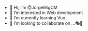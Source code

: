 - 👋 Hi, I’m @JorgeMigCM
- 👀 I’m interested in Web development
- 🌱 I’m currently learning Vue
- 💞️ I’m looking to collaborate on ...🎭🎨


<!---
JorgeMigCM/JorgeMigCM is a ✨ special ✨ repository because its `README.md` (this file) appears on your GitHub profile.
You can click the Preview link to take a look at your changes.
--->
